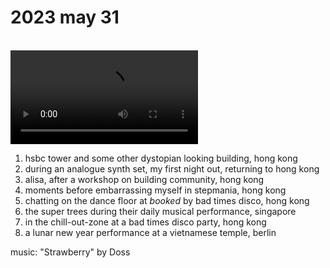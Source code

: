 # 2023 may 31

<br>

<video controls>
    <source src="../../vid/23-05-31_144.mp4" type="video/mp4">
</video>

1. hsbc tower and some other dystopian looking building, hong kong
2. during an analogue synth set, my first night out, returning to hong kong
3. alisa, after a workshop on building community, hong kong
4. moments before embarrassing myself in stepmania, hong kong
5. chatting on the dance floor at _booked_ by bad times disco, hong kong
6. the super trees during their daily musical performance, singapore
7. in the chill-out-zone at a bad times disco party, hong kong
8. a lunar new year performance at a vietnamese temple, berlin

music: "Strawberry" by Doss
